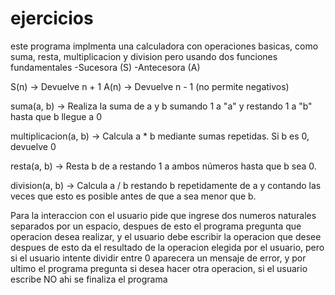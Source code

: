 # ejercicios
este programa implmenta una calculadora con operaciones basicas, como suma, resta, multiplicacion y division pero usando dos funciones fundamentales
-Sucesora (S)
-Antecesora (A)

S(n) -> Devuelve n + 1
A(n) → Devuelve n - 1 (no permite negativos)

suma(a, b) → Realiza la suma de a y b sumando 1 a "a" y restando 1 a "b" hasta que b llegue a 0

multiplicacion(a, b) → Calcula a * b mediante sumas repetidas. Si b es 0, devuelve 0

resta(a, b) → Resta b de a restando 1 a ambos números hasta que b sea 0.

division(a, b) → Calcula a / b restando b repetidamente de a y contando las veces que esto es posible antes de que a sea menor que b.

Para la interaccion con el usuario pide que ingrese dos numeros naturales separados por un espacio, despues de esto el programa pregunta que operacion desea realizar, y el usuario debe escribir la operacion que desee
despues de esto da el resultado de la operacion elegida por el usuario, pero si el usuario intente dividir entre 0 aparecera un mensaje de error, y por ultimo el programa pregunta si desea hacer otra operacion, si el usuario escribe NO ahi se finaliza el programa
